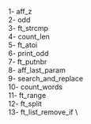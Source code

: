 1- aff_z \
2- odd \
3- ft_strcmp \
4- count_len \
5- ft_atoi \
6- print_odd \
7- ft_putnbr \
8- aff_last_param \
9- search_and_replace \
10- count_words \
11- ft_range \
12- ft_split \
13- ft_list_remove_if \

